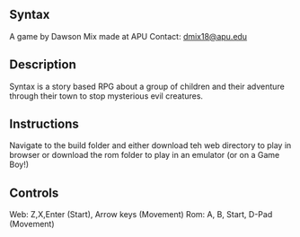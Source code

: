 ## Syntax
 A game by Dawson Mix made at APU
 Contact: dmix18@apu.edu
 
 ## Description
 Syntax is a story based RPG about a group of children and their adventure through their town to stop mysterious evil creatures.

## Instructions
Navigate to the build folder and either download teh web directory to play in browser or download the rom folder to play in an emulator (or on a Game Boy!)
## Controls 
Web: Z,X,Enter (Start), Arrow keys (Movement)
Rom: A, B, Start, D-Pad (Movement)
